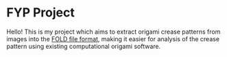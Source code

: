 # FYP Project
Hello! This is my project which aims to extract origami crease patterns from images into the [FOLD file format](https://github.com/edemaine/fold), making it easier for analysis of the crease pattern using existing computational origami software.
